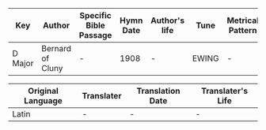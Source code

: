 Key | Author   | Specific Bible Passage     |Hymn Date |Author's life |Tune |Metrical Pattern   |Composer/Source
-- | --------- | ---------------------------|----------|--------------|-----|-------------------|-------------  
D Major |Bernard of Cluny |- |1908 |- |EWING |- |Alexander Ewing

Original Language | Translater | Translation Date   | Translater's Life  
----------------- | --------- | --------------------|-------------     
Latin |- |- |-
